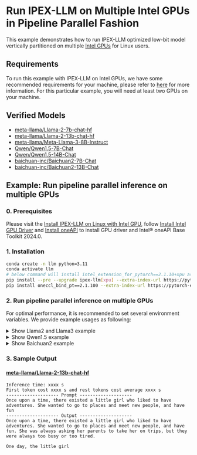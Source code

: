 # Run IPEX-LLM on Multiple Intel GPUs in Pipeline Parallel Fashion

This example demonstrates how to run IPEX-LLM optimized low-bit model vertically partitioned on multiple [Intel GPUs](../README.md) for Linux users.

## Requirements
To run this example with IPEX-LLM on Intel GPUs, we have some recommended requirements for your machine, please refer to [here](../README.md#recommended-requirements) for more information. For this particular example, you will need at least two GPUs on your machine.

## Verified Models
- [meta-llama/Llama-2-7b-chat-hf](./run_llama_arc_2_card.sh)
- [meta-llama/Llama-2-13b-chat-hf](./run_llama_arc_2_card.sh)
- [meta-llama/Meta-Llama-3-8B-Instruct](./run_llama_arc_2_card.sh)
- [Qwen/Qwen1.5-7B-Chat](./run_qwen1.5_arc_2_card.sh)
- [Qwen/Qwen1.5-14B-Chat](./run_qwen1.5_arc_2_card.sh)
- [baichuan-inc/Baichuan2-7B-Chat](./run_baichuan2_arc_2_card.sh)
- [baichuan-inc/Baichuan2-13B-Chat](./run_baichuan2_arc_2_card.sh)

## Example: Run pipeline parallel inference on multiple GPUs

### 0. Prerequisites

Please visit the [Install IPEX-LLM on Linux with Intel GPU](https://ipex-llm.readthedocs.io/en/latest/doc/LLM/Quickstart/install_linux_gpu.html), follow [Install Intel GPU Driver](https://ipex-llm.readthedocs.io/en/latest/doc/LLM/Quickstart/install_linux_gpu.html#install-intel-gpu-driver) and [Install oneAPI](https://ipex-llm.readthedocs.io/en/latest/doc/LLM/Quickstart/install_linux_gpu.html#install-oneapi) to install GPU driver and Intel® oneAPI Base Toolkit 2024.0.

### 1. Installation

```bash
conda create -n llm python=3.11
conda activate llm
# below command will install intel_extension_for_pytorch==2.1.10+xpu as default
pip install --pre --upgrade ipex-llm[xpu] --extra-index-url https://pytorch-extension.intel.com/release-whl/stable/xpu/us/
pip install oneccl_bind_pt==2.1.100 --extra-index-url https://pytorch-extension.intel.com/release-whl/stable/xpu/us/
```

### 2. Run pipeline parallel inference on multiple GPUs

For optimal performance, it is recommended to set several environment variables. We provide example usages as following:

</details>

<details>
  <summary> Show Llama2 and Llama3 example </summary>

#### Run Llama-2-7b-chat-hf / Llama-2-13b-chat-hf / Meta-Llama-3-8B-Instruct on two Intel Arc A770

You could specify `--repo-id-or-model-path` in the test script to be the huggingface repo id for Llama2 / Llama3 to be downloaded, or the path to the huggingface checkpoint folder. Besides, you could change `NUM_GPUS` to the number of GPUs you have on your machine.

```bash
bash run_llama_arc_2_card.sh
```

</details>

</details>

<details>
  <summary> Show Qwen1.5 example </summary>

#### Run Qwen1.5-7B-Chat / Qwen1.5-14B-Chat on two Intel Arc A770

You could specify `--repo-id-or-model-path` in the test script to be the huggingface repo id for Qwen1.5 to be downloaded, or the path to the huggingface checkpoint folder. Besides, you could change `NUM_GPUS` to the number of GPUs you have on your machine.

```bash
pip install transformers==4.37.0
bash run_qwen1.5_arc_2_card.sh
```

</details>

</details>

<details>
  <summary> Show Baichuan2 example </summary>

#### Run Baichuan2-7B-Chat / Baichuan2-13B-Chat on two Intel Arc A770

You could specify `--repo-id-or-model-path` in the test script to be the huggingface repo id for Baichuan2 to be downloaded, or the path to the huggingface checkpoint folder. Besides, you could change `NUM_GPUS` to the number of GPUs you have on your machine.

```bash
pip install transformers==4.37.0
bash run_baichuan2_arc_2_card.sh
```

</details>

### 3. Sample Output
#### [meta-llama/Llama-2-13b-chat-hf](https://huggingface.co/meta-llama/Llama-2-13b-chat-hf)
```log
Inference time: xxxx s
First token cost xxxx s and rest tokens cost average xxxx s
-------------------- Prompt --------------------
Once upon a time, there existed a little girl who liked to have adventures. She wanted to go to places and meet new people, and have fun
-------------------- Output --------------------
Once upon a time, there existed a little girl who liked to have adventures. She wanted to go to places and meet new people, and have fun. She was always asking her parents to take her on trips, but they were always too busy or too tired.

One day, the little girl
```

